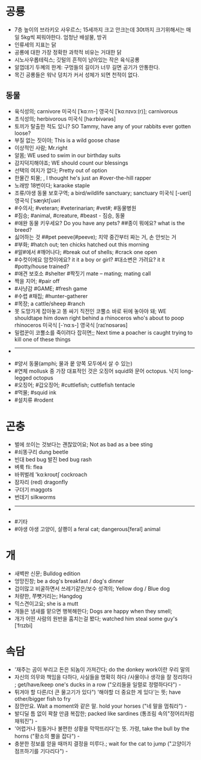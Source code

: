 # 공룡
* 7층 높이의 브라키오 사우르스; 15세까지  크고 안크는데 30t까지
크기위해서는 매일 5kg씩 찌워야한다. 엄청난 배설물, 방귀
* 인류세의 지표는 닭
* 공룡에 대한 가장 정확한 과학적 비유는 거대한 닭
* 시노사우롭테릭스; 깃털의 흔적이 남아있는 작은 육식공룡
* 알껍데기 두꼐의 한계: 구멍들의 길이가 너무 길면 공기가 안통한다.
* 목긴 공룡들은 워낙 덩치가 커서 성체가 되면 천적이 없다.

## 동물
* 육식성의; carnivore 미국식 [ˈkɑːrn-]  영국식 [ˈkɑːnɪvɔː(r)]; carnivorous
* 초식성의; herbivorous 미국식 [hə:rbívərəs] 
* 토끼가 탈출한 적도 있니? SO Tammy, have any of your rabbits ever gotten loose?
* 부질 없는 짓이야; This is a wild goose chase
* 이상적인 사람; Mr.right
* 알몸; WE used to swim in our birthday suits
* 감지덕지해야죠; WE should count our blessings
* 선택의 여지가 없다; Pretty out of option
* 한물간 퇴물; , I thought he's just an #over-the-hill rapper
* 노래방 18번이다; karaoke staple
* 조류/야생 동물 보호구역; a bird/wildlife sanctuary; sanctuary 미국식 [-ueri]  영국식 [ˈsæŋktʃuəri
* #수의사; #veteran; #veterinarian; #vet#; #동물병원
* #짐승; #animal, #creature, #beast - 짐승, 동물 
* #애완 동물 키우세요? Do you have any pets? ##종이 뭐에요? what is the breed?
* 싫어하는 것 ##pet peeve(#peeve); 치약 중간부터 짜는 거, 손 안씻는 거
* #부화; #hatch out; ten chicks hatched out this morning
* #알#에서 #깨어나다; #break out of shells; #crack one open
* #수컷이에요 암컷이에요? it it a boy or girl? #대소변은 가려요? it it #potty/house trained?
* #애견 보호소 #shelter #짝짓기 mate – mating; mating call
* 짝을 지어; #pair off
* #사냥감 #GAME; #fresh game
* #수렵 #채집; #hunter-gatherer 
* #목장; a cattle/sheep #ranch 
* 못 도망가게 잡아놓고 똥 싸기 직전인 코뿔소 바로 뒤에 놓아야 돼; WE shouldtape him down right behind a rhinoceros who's about to poop rhinoceros 미국식 [-ˈnɑːs-]  영국식 [raɪˈnɒsərəs] 
* 밀렵꾼이 코뿔소를 죽이려다 잡히면;; Next time a poacher is caught trying to kill one of these things
* ---------------
* #양서 동물(amphi; 물과 뭍 양쪽 모두에서 살 수 있는)
* #연체 mollusk 중 가장 대표적인 것은 오징어 squid와 문어 octopus. 낙지 long-legged octopus
* #오징어; #갑오징어; #cuttlefish; cuttlefish tentacle
* #먹물; #squid ink
* #설치류 #rodent


# 곤충
* 벌에 쏘이는 것보다는 괜찮았어요; Not as bad as a bee sting
* #쇠똥구리 									 dung beetle 
* 빈대 								 bed bug 발진 bed bug rash
* 벼룩 											fli: flea
* 바퀴벌레 								 'kɑ:kroʊtʃ cockroach
* 잠자리 									 (red) dragonfly
* 구더기 											maggots
* 번데기 										 silkworms
* -----------
* #기타
* #야생 야생 고양이, 살쾡이					a feral cat; dangerous[feral] animal

# 개
* 새벽판 신문; Bulldog edition
* 엉망진창; be a dog's breakfast / dog's dinner
* 겁이많고 비굴하면서 쓰레기같은/보수 성격의; Yellow dog / Blue dog
* 처량한, 쭈뼛거리는; Hangdog
* 믹스견이고요; she is a mutt
* 개들은 냄새를 맡으면 행복해한다; Dogs are happy when they smell;
* 개가 어떤 사람의 원반을 훔치는걸 봤다; watched him steal some guy's   [ˈfrɪzbi]

# 속담
* '재주는 곰이 부리고 돈은 되놈이 가져간다; do the donkey work이란 우리 말의 
* 자신의 의무와 책임을 다하다, 사실들을 명확히 하다 /사물이나 생각을 잘 정리하다 ; get/have/keep one's ducks in a row ("오리들을 일렬로 정렬하다다") - 
* 튀겨야 할 다른/더 큰 물고기가 있다") '해야할 더 중요한 게 있다'는 뜻; have other/bigger fish to fry
*  잠깐만요. Wait a moment와 같은 말.  hold your horses ("네 말을 멈춰라") -
* 발디딜 틈 없이 꽉찰 만큼 복잡한; packed like sardines (통조림 속의"정어리처럼 채워진") - 
* '어렵거나 힘들거나 불편한 상황을 막딱뜨리다'는 뜻. 가령,   take the bull by the horns ("황소의 뿔을 잡다") - 
* 충분한 정보를 얻을 때까지 결정을 미루다.; wait for the cat to jump ("고양이가 점프하기를 기다리다") - 